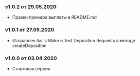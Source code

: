 ### v1.0.2 от 29.05.2020
* Правки примера выплаты в README.md

### v1.0.1 от 27.05.2020
* Исправлен баг с Make и Test Deposition Requests в методе createDeposition

### v1.0.0 от 03.04.2020
* Стартовая версия